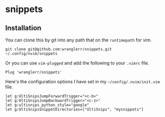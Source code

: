 # snippets


## Installation

You can clone this by git into any path that on the `runtimepath` for vim.
```
git clone git@github.com:wranglerr/snippets.git ~/.config/nvim/snippets
```

Or you can use `vim-plugged` and add the following to your `.vimrc` file.
```
Plug 'wranglerr/snippets'
```

Here's the configuration options I have set in my `~/config/.nvim/init.vim` file.

```
let g:UltiSnipsJumpForwardTrigger="<c-b>"
let g:UltiSnipsJumpBackwardTrigger="<c-z>"
let g:ultisnips_python_style="google"
let g:UltiSnipsSnippetDirectories=["UltiSnips", "mysnippets"]
```
